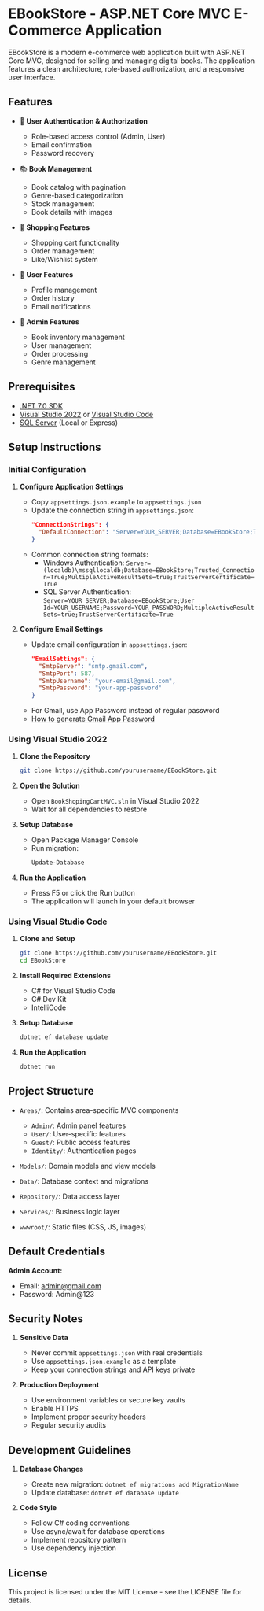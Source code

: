 # EBookStore - ASP.NET Core MVC E-Commerce Application

EBookStore is a modern e-commerce web application built with ASP.NET Core MVC, designed for selling and managing digital books. The application features a clean architecture, role-based authorization, and a responsive user interface.

## Features

- 🔐 **User Authentication & Authorization**
  - Role-based access control (Admin, User)
  - Email confirmation
  - Password recovery

- 📚 **Book Management**
  - Book catalog with pagination
  - Genre-based categorization
  - Stock management
  - Book details with images

- 🛒 **Shopping Features**
  - Shopping cart functionality
  - Order management
  - Like/Wishlist system

- 👤 **User Features**
  - Profile management
  - Order history
  - Email notifications

- 🔧 **Admin Features**
  - Book inventory management
  - User management
  - Order processing
  - Genre management

## Prerequisites

- [.NET 7.0 SDK](https://dotnet.microsoft.com/download/dotnet/7.0)
- [Visual Studio 2022](https://visualstudio.microsoft.com/vs/) or [Visual Studio Code](https://code.visualstudio.com/)
- [SQL Server](https://www.microsoft.com/en-us/sql-server/sql-server-downloads) (Local or Express)

## Setup Instructions

### Initial Configuration

1. **Configure Application Settings**
   - Copy `appsettings.json.example` to `appsettings.json`
   - Update the connection string in `appsettings.json`:
     ```json
     "ConnectionStrings": {
       "DefaultConnection": "Server=YOUR_SERVER;Database=EBookStore;Trusted_Connection=True;MultipleActiveResultSets=true;TrustServerCertificate=True"
     }
     ```
   - Common connection string formats:
     - Windows Authentication: `Server=(localdb)\mssqllocaldb;Database=EBookStore;Trusted_Connection=True;MultipleActiveResultSets=true;TrustServerCertificate=True`
     - SQL Server Authentication: `Server=YOUR_SERVER;Database=EBookStore;User Id=YOUR_USERNAME;Password=YOUR_PASSWORD;MultipleActiveResultSets=true;TrustServerCertificate=True`

2. **Configure Email Settings**
   - Update email configuration in `appsettings.json`:
     ```json
     "EmailSettings": {
       "SmtpServer": "smtp.gmail.com",
       "SmtpPort": 587,
       "SmtpUsername": "your-email@gmail.com",
       "SmtpPassword": "your-app-password"
     }
     ```
   - For Gmail, use App Password instead of regular password
   - [How to generate Gmail App Password](https://support.google.com/accounts/answer/185833?hl=en)

### Using Visual Studio 2022

1. **Clone the Repository**
   ```bash
   git clone https://github.com/yourusername/EBookStore.git
   ```

2. **Open the Solution**
   - Open `BookShopingCartMVC.sln` in Visual Studio 2022
   - Wait for all dependencies to restore

3. **Setup Database**
   - Open Package Manager Console
   - Run migration:
     ```bash
     Update-Database
     ```

4. **Run the Application**
   - Press F5 or click the Run button
   - The application will launch in your default browser

### Using Visual Studio Code

1. **Clone and Setup**
   ```bash
   git clone https://github.com/yourusername/EBookStore.git
   cd EBookStore
   ```

2. **Install Required Extensions**
   - C# for Visual Studio Code
   - C# Dev Kit
   - IntelliCode

3. **Setup Database**
   ```bash
   dotnet ef database update
   ```

4. **Run the Application**
   ```bash
   dotnet run
   ```

## Project Structure

- `Areas/`: Contains area-specific MVC components
  - `Admin/`: Admin panel features
  - `User/`: User-specific features
  - `Guest/`: Public access features
  - `Identity/`: Authentication pages

- `Models/`: Domain models and view models
- `Data/`: Database context and migrations
- `Repository/`: Data access layer
- `Services/`: Business logic layer
- `wwwroot/`: Static files (CSS, JS, images)

## Default Credentials

**Admin Account:**
- Email: admin@gmail.com
- Password: Admin@123

## Security Notes

1. **Sensitive Data**
   - Never commit `appsettings.json` with real credentials
   - Use `appsettings.json.example` as a template
   - Keep your connection strings and API keys private

2. **Production Deployment**
   - Use environment variables or secure key vaults
   - Enable HTTPS
   - Implement proper security headers
   - Regular security audits

## Development Guidelines

1. **Database Changes**
   - Create new migration: `dotnet ef migrations add MigrationName`
   - Update database: `dotnet ef database update`

2. **Code Style**
   - Follow C# coding conventions
   - Use async/await for database operations
   - Implement repository pattern
   - Use dependency injection

## License

This project is licensed under the MIT License - see the LICENSE file for details.